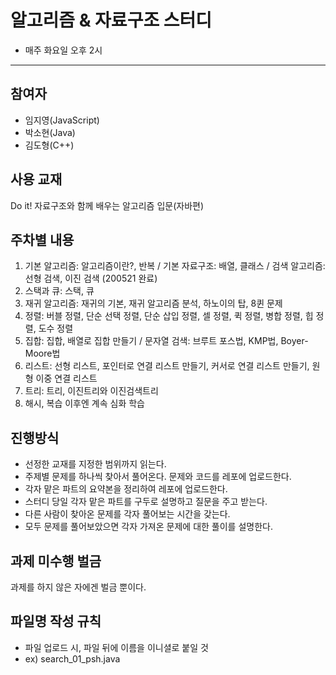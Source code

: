 # 알고리즘 & 자료구조 스터디
- 매주 화요일 오후 2시
---
## 참여자
- 임지영(JavaScript)
- 박소현(Java)
- 김도형(C++)

## 사용 교재
Do it! 자료구조와 함께 배우는 알고리즘 입문(자바편)

## 주차별 내용
1. 기본 알고리즘: 알고리즘이란?, 반복 / 기본 자료구조: 배열, 클래스 / 검색 알고리즘: 선형 검색, 이진 검색 (200521 완료)
2. 스택과 큐: 스택, 큐
3. 재귀 알고리즘: 재귀의 기본, 재귀 알고리즘 분석, 하노이의 탑, 8퀸 문제
4. 정렬: 버블 정렬, 단순 선택 정렬, 단순 삽입 정렬, 셀 정렬, 퀵 정렬, 병합 정렬, 힙 정렬, 도수 정렬
5. 집합: 집합, 배열로 집합 만들기 / 문자열 검색: 브루트 포스법, KMP법, Boyer-Moore법
6. 리스트: 선형 리스트, 포인터로 연결 리스트 만들기, 커서로 연결 리스트 만들기, 원형 이중 연결 리스트
7. 트리: 트리, 이진트리와 이진검색트리
8. 해시, 복습
이후엔 계속 심화 학습

## 진행방식
- 선정한 교재를 지정한 범위까지 읽는다.
- 주제별 문제를 하나씩 찾아서 풀어온다. 문제와 코드를 레포에 업로드한다. 
- 각자 맡은 파트의 요약본을 정리하여 레포에 업로드한다. 
- 스터디 당일 각자 맡은 파트를 구두로 설명하고 질문을 주고 받는다.
- 다른 사람이 찾아온 문제를 각자 풀어보는 시간을 갖는다.
- 모두 문제를 풀어보았으면 각자 가져온 문제에 대한 풀이를 설명한다.

## 과제 미수행 벌금
과제를 하지 않은 자에겐 벌금 뿐이다.

## 파일명 작성 규칙
- 파일 업로드 시, 파일 뒤에 이름을 이니셜로 붙일 것
- ex) search_01_psh.java
